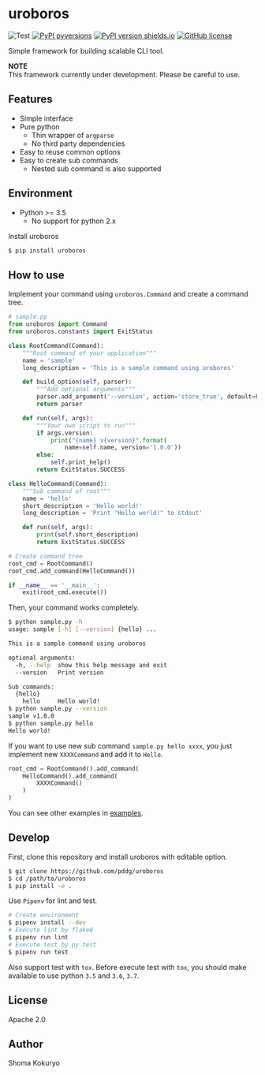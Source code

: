 # uroboros

![Test](https://github.com/pddg/uroboros/workflows/Test/badge.svg) [![PyPI pyversions](https://img.shields.io/pypi/pyversions/uroboros.svg)](https://pypi.python.org/pypi/uroboros/) [![PyPI version shields.io](https://img.shields.io/pypi/v/uroboros.svg)](https://pypi.python.org/pypi/uroboros/)
 [![GitHub license](https://img.shields.io/github/license/pddg/uroboros.svg)](https://github.com/pddg/uroboros/blob/master/LICENSE)



Simple framework for building scalable CLI tool.

**NOTE**  
This framework currently under development. Please be careful to use.

## Features

- Simple interface
- Pure python
    - Thin wrapper of `argparse`
    - No third party dependencies
- Easy to reuse common options
- Easy to create sub commands
    - Nested sub command is also supported

## Environment

- Python >= 3.5
    - No support for python 2.x

Install uroboros

```bash
$ pip install uroboros
```

## How to use

Implement your command using `uroboros.Command` and create a command tree.

```python
# sample.py
from uroboros import Command
from uroboros.constants import ExitStatus

class RootCommand(Command):
    """Root command of your application"""
    name = 'sample'
    long_description = 'This is a sample command using uroboros'

    def build_option(self, parser):
        """Add optional arguments"""
        parser.add_argument('--version', action='store_true', default=False, help='Print version')
        return parser

    def run(self, args):
        """Your own script to run"""
        if args.version:
            print("{name} v{version}".format(
                name=self.name, version='1.0.0'))
        else:
            self.print_help()
        return ExitStatus.SUCCESS

class HelloCommand(Command):
    """Sub command of root"""
    name = 'hello'
    short_description = 'Hello world!'
    long_description = 'Print "Hello world!" to stdout'

    def run(self, args):
        print(self.short_description)
        return ExitStatus.SUCCESS

# Create command tree
root_cmd = RootCommand()
root_cmd.add_command(HelloCommand())

if __name__ == '__main__':
    exit(root_cmd.execute())
```

Then, your command works completely.

```bash
$ python sample.py -h
usage: sample [-h] [--version] {hello} ...

This is a sample command using uroboros

optional arguments:
  -h, --help  show this help message and exit
  --version   Print version

Sub commands:
  {hello}
    hello     Hello world!
$ python sample.py --version
sample v1.0.0
$ python sample.py hello
Hello world!
```

If you want to use new sub command `sample.py hello xxxx`, you just implement new `XXXXCommand` and add it to `Hello`.

```python
root_cmd = RootCommand().add_command(
    HelloCommand().add_command(
        XXXXCommand()
    )
)
```

You can see other examples in [examples](examples).

## Develop

First, clone this repository and install uroboros with editable option.

```bash
$ git clone https://github.com/pddg/uroboros
$ cd /path/to/uroboros
$ pip install -e .
```

Use `Pipenv` for lint and test.

```bash
# Create environment
$ pipenv install --dev
# Execute lint by flake8
$ pipenv run lint
# Execute test by py.test
$ pipenv run test
```

Also support test with `tox`. Before execute test with `tox`, you should make available to use python `3.5` and `3.6`, `3.7`.

## License

Apache 2.0

## Author

Shoma Kokuryo
